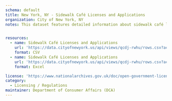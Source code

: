 ```yaml
---
schema: default
title: New York, NY - Sidewalk Café Licenses and Applications
organization: City of New York, NY
notes: This dataset features detailed information about sidewalk café license applications and, if applicable, issued licenses.


resources:
  - name: Sidewalk Café Licenses and Applications
    url: 'https://data.cityofnewyork.us/api/views/qcdj-rwhu/rows.csv?accessType=DOWNLOAD'
    format: CSV
  - name: Sidewalk Café Licenses and Applications
    url: 'https://data.cityofnewyork.us/api/views/qcdj-rwhu/rows.csv?accessType=DOWNLOAD&bom=true&format=true'
    format: Excel

license: 'https://www.nationalarchives.gov.uk/doc/open-government-licence/version/3/'
category:
  - Licensing / Regulations
maintainer: Department of Consumer Affairs (DCA)
---
```

